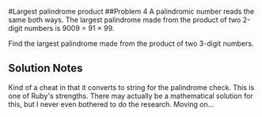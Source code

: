 #Largest palindrome product
##Problem 4
A palindromic number reads the same both ways. The largest palindrome made from the product of two 2-digit numbers is 9009 = 91 × 99.

Find the largest palindrome made from the product of two 3-digit numbers. 

## Solution Notes
Kind of a cheat in that it converts to string for the palindrome check. This is one of Ruby's strengths.
There may actually be a mathematical solution for this, but I never even bothered to do the research. 
Moving on...
